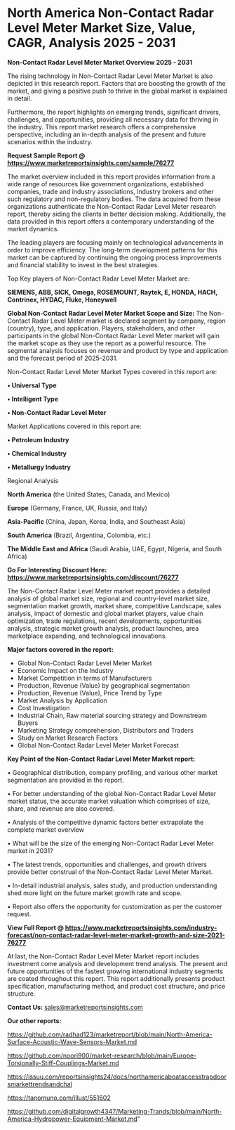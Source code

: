 # North America Non-Contact Radar Level Meter Market Size, Value, CAGR, Analysis 2025 - 2031

<Strong> Non-Contact Radar Level Meter Market Overview 2025 - 2031</strong>

The rising technology in Non-Contact Radar Level Meter Market is also depicted in this research report. Factors that are boosting the growth of the market, and giving a positive push to thrive in the global market is explained in detail.

Furthermore, the report highlights on emerging trends, significant drivers, challenges, and opportunities, providing all necessary data for thriving in the industry. This report market research offers a comprehensive perspective, including an in-depth analysis of the present and future scenarios within the industry.

<strong>Request Sample Report @ <a href=https://www.marketreportsinsights.com/sample/76277>https://www.marketreportsinsights.com/sample/76277</a></strong>

The market overview included in this report provides information from a wide range of resources like government organizations, established companies, trade and industry associations, industry brokers and other such regulatory and non-regulatory bodies. The data acquired from these organizations authenticate the Non-Contact Radar Level Meter research report, thereby aiding the clients in better decision making. Additionally, the data provided in this report offers a contemporary understanding of the market dynamics.

The leading players are focusing mainly on technological advancements in order to improve efficiency. The long-term development patterns for this market can be captured by continuing the ongoing process improvements and financial stability to invest in the best strategies.

Top Key players of Non-Contact Radar Level Meter Market are:

<strong>SIEMENS, ABB, SICK, Omega, ROSEMOUNT, Raytek, E, HONDA, HACH, Contrinex, HYDAC, Fluke, Honeywell</strong>

<strong><b>Global Non-Contact Radar Level Meter Market Scope and Size:</b></strong>
The Non-Contact Radar Level Meter market is declared segment by company, region (country), type, and application. Players, stakeholders, and other participants in the global Non-Contact Radar Level Meter market will gain the market scope as they use the report as a powerful resource. The segmental analysis focuses on revenue and product by type and application and the forecast period of 2025-2031.

Non-Contact Radar Level Meter Market Types covered in this report are:

<strong>• Universal Type

• Intelligent Type

• Non-Contact Radar Level Meter</strong>

Market Applications covered in this report are:

<strong>• Petroleum Industry

• Chemical Industry

• Metallurgy Industry</strong> 

Regional Analysis

<strong>North America</strong> (the United States, Canada, and Mexico)

<strong>Europe</strong> (Germany, France, UK, Russia, and Italy)

<strong>Asia-Pacific</strong> (China, Japan, Korea, India, and Southeast Asia)

<strong>South America</strong> (Brazil, Argentina, Colombia, etc.)

<strong>The Middle East and Africa</strong> (Saudi Arabia, UAE, Egypt, Nigeria, and South Africa)

<strong>Go For Interesting Discount Here: <a href=https://www.marketreportsinsights.com/discount/76277>https://www.marketreportsinsights.com/discount/76277</a></strong>

The Non-Contact Radar Level Meter market report provides a detailed analysis of global market size, regional and country-level market size, segmentation market growth, market share, competitive Landscape, sales analysis, impact of domestic and global market players, value chain optimization, trade regulations, recent developments, opportunities analysis, strategic market growth analysis, product launches, area marketplace expanding, and technological innovations.

<strong><b>Major factors covered in the report:</b></strong>
<ul>
  <li>Global Non-Contact Radar Level Meter Market </li>
  <li>Economic Impact on the Industry</li>
  <li>Market Competition in terms of Manufacturers</li>
  <li>Production, Revenue (Value) by geographical segmentation</li>
  <li>Production, Revenue (Value), Price Trend by Type</li>
  <li>Market Analysis by Application</li>
  <li>Cost Investigation</li>
  <li>Industrial Chain, Raw material sourcing strategy and Downstream Buyers</li>
  <li>Marketing Strategy comprehension, Distributors and Traders</li>
  <li>Study on Market Research Factors</li>
  <li>Global Non-Contact Radar Level Meter Market Forecast</li>
</ul>

<strong><b>Key Point of the Non-Contact Radar Level Meter Market report:</b></strong>

• Geographical distribution, company profiling, and various other market segmentation are provided in the report.

• For better understanding of the global Non-Contact Radar Level Meter market status, the accurate market valuation which comprises of size, share, and revenue are also covered.

• Analysis of the competitive dynamic factors better extrapolate the complete market overview

• What will be the size of the emerging Non-Contact Radar Level Meter market in 2031?

• The latest trends, opportunities and challenges, and growth drivers provide better construal of the Non-Contact Radar Level Meter Market.

• In-detail industrial analysis, sales study, and production understanding shed more light on the future market growth rate and scope.

• Report also offers the opportunity for customization as per the customer request.

<strong><b>View Full Report @ <a href=https://www.marketreportsinsights.com/industry-forecast/non-contact-radar-level-meter-market-growth-and-size-2021-76277>https://www.marketreportsinsights.com/industry-forecast/non-contact-radar-level-meter-market-growth-and-size-2021-76277</a></b></strong>


At last, the Non-Contact Radar Level Meter Market report includes investment come analysis and development trend analysis. The present and future opportunities of the fastest growing international industry segments are coated throughout this report. This report additionally presents product specification, manufacturing method, and product cost structure, and price structure.

<strong>Contact Us:</strong>
sales@marketreportsinsights.com

<strong>Our other reports:</strong>

<a href=https://github.com/radhad123/marketreport/blob/main/North-America-Surface-Acoustic-Wave-Sensors-Market.md>https://github.com/radhad123/marketreport/blob/main/North-America-Surface-Acoustic-Wave-Sensors-Market.md</a>

<a href=https://github.com/noori900/market-research/blob/main/Europe-Torsionally-Stiff-Couplings-Market.md>https://github.com/noori900/market-research/blob/main/Europe-Torsionally-Stiff-Couplings-Market.md</a>

<a href=https://issuu.com/reportsinsights24/docs/northamericaboataccesstrapdoorsmarkettrendsandchal>https://issuu.com/reportsinsights24/docs/northamericaboataccesstrapdoorsmarkettrendsandchal</a>

<a href=https://tanomuno.com/illust/551602>https://tanomuno.com/illust/551602</a>

<a href=https://github.com/digitalgrowth4347/Marketing-Trands/blob/main/North-America-Hydropower-Equipment-Market.md>https://github.com/digitalgrowth4347/Marketing-Trands/blob/main/North-America-Hydropower-Equipment-Market.md</a>"
